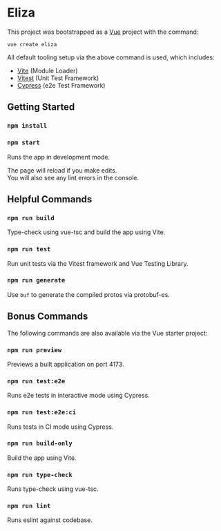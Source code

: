 # Eliza

This project was bootstrapped as a [Vue](https://vuejs.org/) project with the command:

`vue create eliza`

All default tooling setup via the above command is used, which includes:

* [Vite](https://vitejs.dev) (Module Loader)
* [Vitest](https://vitest.dev) (Unit Test Framework)
* [Cypress](https://www.cypress.io/) (e2e Test Framework)

## Getting Started

### `npm install`
### `npm start`

Runs the app in development mode.

The page will reload if you make edits.\
You will also see any lint errors in the console.

## Helpful Commands

### `npm run build`

Type-check using vue-tsc and build the app using Vite.

### `npm run test`

Run unit tests via the Vitest framework and Vue Testing Library.

### `npm run generate`

Use `buf` to generate the compiled protos via protobuf-es.

## Bonus Commands

The following commands are also available via the Vue starter project:

### `npm run preview`

Previews a built application on port 4173.

### `npm run test:e2e`

Runs e2e tests in interactive mode using Cypress.

### `npm run test:e2e:ci`

Runs tests in CI mode using Cypress.

### `npm run build-only`

Build the app using Vite.

### `npm run type-check`

Runs type-check using vue-tsc.

### `npm run lint`

Runs eslint against codebase.


